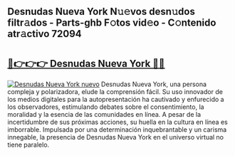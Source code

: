 ## Desnudas Nueva York N𝚞𝚎vos desn𝚞dos filtr𝚊dos - Parts-ghb F𝚘tos vid𝚎o - C𝚘ntenido atr𝚊ctivo 72094

# <h2><a href="http://mb6ux55.tromn.icu/?c=Desnudas+Nueva+York">🔗👉👉👉 Desnudas Nueva York 🔗🔗</a></h2>

[![Desnudas Nueva York nuevo](https://i.imgur.com/pEAQMta.gif)](http://mb6ux55.tromn.icu/?c=Desnudas+Nueva+York)
Desnudas Nueva York, una persona compleja y polarizadora, elude la comprensión fácil. Su uso innovador de los medios digitales para la autopresentación ha cautivado y enfurecido a los observadores, estimulando debates sobre el consentimiento, la moralidad y la esencia de las comunidades en línea. A pesar de la incertidumbre de sus próximas acciones, su huella en la cultura en línea es imborrable. Impulsada por una determinación inquebrantable y un carisma innegable, la presencia de Desnudas Nueva York en el universo virtual no tiene paralelo.
